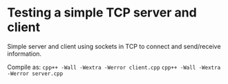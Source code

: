 # Testing a simple TCP server and client

Simple server and client using sockets in TCP to connect and send/receive information.

Compile as:
`cpp++ -Wall -Wextra -Werror client.cpp`
`cpp++ -Wall -Wextra -Werror server.cpp`